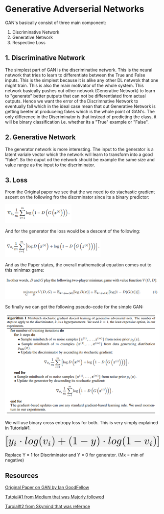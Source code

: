 # Generative Adverserial Networks

GAN's basically consist of three main component:
1. Discriminative Network
2. Generative Network
3. Respective Loss


## 1. Discriminative Network
The simplest part of GAN is the discriminative network. This is the neural network that tries to learn to differentiate between the True and False inputs. This is the simplest because it is alike any other DL netwrok that one might train. This is also the main motivator of the whole system. This network basically pushes out other network (Generative Network) to learn to "generate" better putputs that can not be differentiated from actual outputs. Hence we want the error of the Discrimnative Network to eventually fall which in the ideal case mean that out Generative Network is getting beeter at produceing fakes which is the whole point of GAN's.
The only difference in the Discriminator is that instead of predicting the class, it will be binary classification i.e. whether its a "True" example or "False".

## 2. Generative Network
The generator network is more interesting. The input to the generator is a latent variale vector which the network will learn to transform into a good "fake". So the ouput od the network should be example the same size and value range as the input to the discriminator.

## 3. Loss
From the Original paper we see that the we need to do stachastic gradient ascent on the following fro the discrminator 
since its a binary predictor:

![alt text][dloss]

And for the generator the loss would be a descent of the following: 

![alt text][gloss]

And as the Paper states, the overall mathematical equation comes out to this minimax game:

![alt text][game]

So finally we can get the following pseudo-code for the simple GAN:

![alt text][pseudo]

We will use binary cross entropy loss for both. This is very simply explained in Tutorial#1. 

![alt text][bce]

Replace Y = 1 for Discriminator and Y = 0 for generator. (Mx = min of negative)

## Resources
[Original Paper on GAN by Ian GoodFellow](https://arxiv.org/pdf/1406.2661.pdf)

[Tutoial#1 from Medium that was Majorly followed](https://medium.com/ai-society/gans-from-scratch-1-a-deep-introduction-with-code-in-pytorch-and-tensorflow-cb03cdcdba0f)

[Turoial#2 from Skymind that was refernce](https://skymind.ai/wiki/generative-adversarial-network-gan)


[gloss]: https://github.com/s-abdullah/FirstGAN/blob/master/images/gen.png 
[pseudo]: https://github.com/s-abdullah/FirstGAN/blob/master/images/pseudo.png 
[dloss]: https://github.com/s-abdullah/FirstGAN/blob/master/images/disc.png 
[game]: https://github.com/s-abdullah/FirstGAN/blob/master/images/minimax.png 
[bce]: https://github.com/s-abdullah/FirstGAN/blob/master/images/bce.png 
